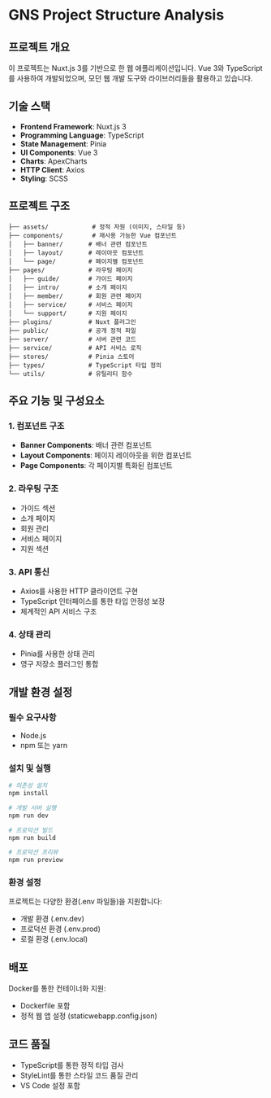 # GNS Project Structure Analysis

## 프로젝트 개요
이 프로젝트는 Nuxt.js 3를 기반으로 한 웹 애플리케이션입니다. Vue 3와 TypeScript를 사용하여 개발되었으며, 모던 웹 개발 도구와 라이브러리들을 활용하고 있습니다.

## 기술 스택
- **Frontend Framework**: Nuxt.js 3
- **Programming Language**: TypeScript
- **State Management**: Pinia
- **UI Components**: Vue 3
- **Charts**: ApexCharts
- **HTTP Client**: Axios
- **Styling**: SCSS

## 프로젝트 구조

```
├── assets/            # 정적 자원 (이미지, 스타일 등)
├── components/        # 재사용 가능한 Vue 컴포넌트
│   ├── banner/       # 배너 관련 컴포넌트
│   ├── layout/       # 레이아웃 컴포넌트
│   └── page/         # 페이지별 컴포넌트
├── pages/            # 라우팅 페이지
│   ├── guide/        # 가이드 페이지
│   ├── intro/        # 소개 페이지
│   ├── member/       # 회원 관련 페이지
│   ├── service/      # 서비스 페이지
│   └── support/      # 지원 페이지
├── plugins/          # Nuxt 플러그인
├── public/           # 공개 정적 파일
├── server/           # 서버 관련 코드
├── service/          # API 서비스 로직
├── stores/           # Pinia 스토어
├── types/            # TypeScript 타입 정의
└── utils/            # 유틸리티 함수
```

## 주요 기능 및 구성요소

### 1. 컴포넌트 구조
- **Banner Components**: 배너 관련 컴포넌트
- **Layout Components**: 페이지 레이아웃을 위한 컴포넌트
- **Page Components**: 각 페이지별 특화된 컴포넌트

### 2. 라우팅 구조
- 가이드 섹션
- 소개 페이지
- 회원 관리
- 서비스 페이지
- 지원 섹션

### 3. API 통신
- Axios를 사용한 HTTP 클라이언트 구현
- TypeScript 인터페이스를 통한 타입 안정성 보장
- 체계적인 API 서비스 구조

### 4. 상태 관리
- Pinia를 사용한 상태 관리
- 영구 저장소 플러그인 통합

## 개발 환경 설정

### 필수 요구사항
- Node.js
- npm 또는 yarn

### 설치 및 실행
```bash
# 의존성 설치
npm install

# 개발 서버 실행
npm run dev

# 프로덕션 빌드
npm run build

# 프로덕션 프리뷰
npm run preview
```

### 환경 설정
프로젝트는 다양한 환경(.env 파일들)을 지원합니다:
- 개발 환경 (.env.dev)
- 프로덕션 환경 (.env.prod)
- 로컬 환경 (.env.local)

## 배포
Docker를 통한 컨테이너화 지원:
- Dockerfile 포함
- 정적 웹 앱 설정 (staticwebapp.config.json)

## 코드 품질
- TypeScript를 통한 정적 타입 검사
- StyleLint를 통한 스타일 코드 품질 관리
- VS Code 설정 포함 